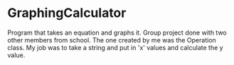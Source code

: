 # GraphingCalculator
Program that takes an equation and graphs it.
Group project done with two other members from school.
The one created by me was the Operation class.
My job was to take a string and put in 'x' values and calculate the y value.
